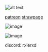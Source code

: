 ![alt text](https://encrypted-tbn0.gstatic.com/images?q=tbn:ANd9GcSW-aB0dAyJVT4hZA9J0vNJVwt2vMjjRSmmLRcpNzm27w&s) 

[patreon](https://www.patreon.com/c/0_0zz/about) [strawpage](https://aroacebird.straw.page)

![image](https://64.media.tumblr.com/c89f54a097bb348bcfeb86753e047d40/aa9daa5ef7db55e2-b7/s500x750/32e82b9a996d1b3acd68b87ae0854590320c70dd.pnj)


![image](https://64.media.tumblr.com/ce643b695a0614d86a2657a6346f9045/aa9daa5ef7db55e2-d9/s500x750/9a85e2d7ff9f2523080d3a8b09eb02917cfb18a4.pnj)

discord: rxierxd
